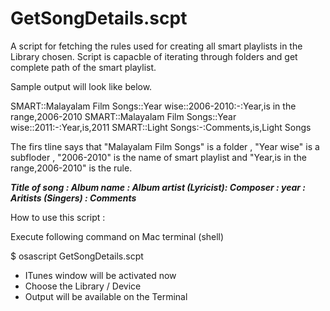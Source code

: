 # GetSongDetails.scpt

A script for fetching the rules used for creating all smart playlists  in the Library chosen. Script is capacble of iterating through folders and get complete path of the smart playlist.

Sample output will look like below.

SMART::Malayalam Film Songs::Year wise::2006-2010:-:Year,is in the range,2006-2010
SMART::Malayalam Film Songs::Year wise::2011:-:Year,is,2011
SMART::Light Songs:-:Comments,is,Light Songs

The firs tline says that "Malayalam Film Songs" is a folder ,  "Year wise" is a subfloder , "2006-2010" is the name of smart playlist and "Year,is in the range,2006-2010" is the rule.



**_Title of song : Album name : Album artist (Lyricist): Composer : year : Aritists (Singers) : Comments_**



How to use this script :

Execute following command on Mac terminal (shell)

$ osascript GetSongDetails.scpt
- ITunes window will be activated now 
- Choose the Library / Device  
- Output will be available on the Terminal
